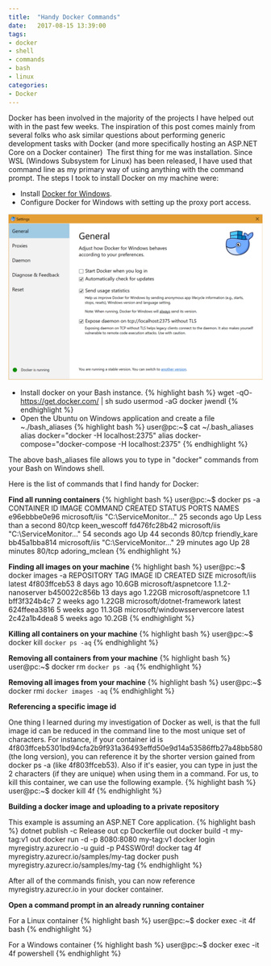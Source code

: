 ```yaml
---
title:  "Handy Docker Commands"
date:   2017-08-15 13:39:00
tags:
- docker
- shell
- commands
- bash
- linux
categories:
- Docker 
---
```


Docker has been involved in the majority of the projects I have helped out with in the past few weeks. The inspiration of this post comes mainly from several folks who ask similar questions about performing generic development tasks with Docker (and more specifically hosting an ASP.NET Core on a Docker container)
&shy;
The first thing for me was installation. Since WSL (Windows Subsystem for Linux) has been released, I have used that command line as my primary way of using anything with the command prompt. The steps I took to install Docker on my machine were:

* Install [Docker for Windows](https://docs.docker.com/docker-for-windows/install/).
* Configure Docker for Windows with setting up the proxy port access.

![Docker for Windows Settings](/images/docker-settings.png)

* Install docker on your Bash instance.
{% highlight bash %}
wget -qO- https://get.docker.com/ | sh
sudo usermod -aG docker jwendl
{% endhighlight %}
* Open the Ubuntu on Windows application and create a file ~./bash_aliases
{% highlight bash %}
user@pc:~$ cat ~/.bash_aliases
alias docker="docker -H localhost:2375"
alias docker-compose="docker-compose -H localhost:2375"
{% endhighlight %}

The above bash_aliases file allows you to type in "docker" commands from your Bash on Windows shell.

Here is the list of commands that I find handy for Docker:

**Find all running containers**
{% highlight bash %}
user@pc:~$ docker ps -a
CONTAINER ID        IMAGE               COMMAND                   CREATED             STATUS                  PORTS               NAMES
e96ebbbe0e96        microsoft/iis       "C:\\ServiceMonitor..."   25 seconds ago      Up Less than a second   80/tcp              keen_wescoff
fd476fc28b42        microsoft/iis       "C:\\ServiceMonitor..."   54 seconds ago      Up 44 seconds           80/tcp              friendly_kare
bb45a1bba814        microsoft/iis       "C:\\ServiceMonitor..."   29 minutes ago      Up 28 minutes           80/tcp              adoring_mclean
{% endhighlight %}

**Finding all images on your machine**
{% highlight bash %}
user@pc:~$ docker images -a
REPOSITORY                                                      TAG                 IMAGE ID            CREATED             SIZE
microsoft/iis                                                   latest              4f803ffceb53        8 days ago          10.6GB
microsoft/aspnetcore                                            1.1.2-nanoserver    b450022c856b        13 days ago         1.22GB
microsoft/aspnetcore                                            1.1                 bff3f324b4c7        2 weeks ago         1.22GB
microsoft/dotnet-framework                                      latest              624ffeea3816        5 weeks ago         11.3GB
microsoft/windowsservercore                                     latest              2c42a1b4dea8        5 weeks ago         10.2GB
{% endhighlight %}

**Killing all containers on your machine**
{% highlight bash %}
user@pc:~$ docker kill `docker ps -aq`
{% endhighlight %}

**Removing all containers from your machine**
{% highlight bash %}
user@pc:~$ docker rm `docker ps -aq`
{% endhighlight %}

**Removing all images from your machine**
{% highlight bash %}
user@pc:~$ docker rmi `docker images -aq`
{% endhighlight %}

**Referencing a specific image id**

One thing I learned during my investigation of Docker as well, is that the full image id can be reduced in the command line to the most unique set of characters. 
For instance, if your container id is 4f803ffceb5301bd94cfa2b9f931a36493effd50e9d14a53586ffb27a48bb580 (the long version), you can reference it by the shorter version gained from docker ps -a (like 4f803ffceb53). Also if it's easier, you can type in just the 2 characters (if they are unique) when using them in a command. For us, to kill this container, we can use the following example.
{% highlight bash %}
user@pc:~$ docker kill 4f
{% endhighlight %}

**Building a docker image and uploading to a private repository**

This example is assuming an ASP.NET Core application.
{% highlight bash %}
dotnet publish -c Release out
cp Dockerfile out
docker build -t my-tag:v1 out
docker run -d -p 8080:8080 my-tag:v1
docker login myregistry.azurecr.io -u guid -p P4SSW0rd!
docker tag 4f myregistry.azurecr.io/samples/my-tag
docker push myregistry.azurecr.io/samples/my-tag
{% endhighlight %}

After all of the commands finish, you can now reference myregistry.azurecr.io in your docker container.

**Open a command prompt in an already running container**

For a Linux container
{% highlight bash %}
user@pc:~$ docker exec -it 4f bash
{% endhighlight %}

For a Windows container
{% highlight bash %}
user@pc:~$ docker exec -it 4f powershell
{% endhighlight %}
